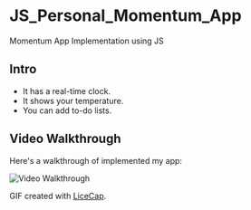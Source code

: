 # JS_Personal_Momentum_App
Momentum App Implementation using JS

## Intro
- It has a real-time clock.
- It shows your temperature.
- You can add to-do lists.

## Video Walkthrough

Here's a walkthrough of implemented my app:

<img src='https://i.imgur.com/oFYYu4e.gif' title='Video Walkthrough' width='' alt='Video Walkthrough' />

GIF created with [LiceCap](http://www.cockos.com/licecap/).

